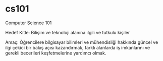 # cs101
Computer Science 101

Hedef Kitle: Bilişim ve teknoloji alanına ilgili ve tutkulu kişiler

Amaç: Öğrencilere bilgisayar bilimleri ve mühendisliği hakkında güncel ve ilgi çekici bir bakış açısı kazandırmak, farklı alanlarda iş imkanlarını ve gerekli becerileri keşfetmelerine yardımcı olmak.

